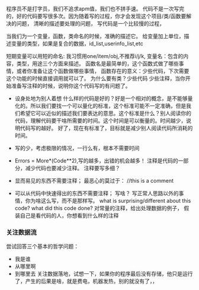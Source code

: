程序员不是打字员，我们不追求apm值，我们也不拼手速。
代码不是一次写完的，好的代码要写很多次。因为随着写的过程，你才会发现这个项目/类/函数要解决的问题，
清晰的描述要处理的问题，
写代码是一个比较慢的过程，

当我们为一个变量，函数，类命名的时候，准确的描述它。
给变量加上单位，描述变量的类型，如果是复合的数据，id_list,userinfo_list,etc

短期变量可以用短的命名:
我习惯用one/item/obj,不推荐i/j/k,
变量名：包含的内容，类型，用途三个方面来描述。
函数名是最简单的，这个函数式做了哪些事情，或者你准备让这个函数做哪些事情，
函数存在的意义：少些代码，下次需要这个功能的时候直接调用就可以了。
为什么要有类？少些代码
少些注释，当你开始准备写注释的时候，说明你这个代码写的有问题了。

* 设身处地为别人着想
什么样的代码是好的？好是一个相对的概念，是不能够量化的。所以我们要找一个可以量化的标准，这个标准可能不一定准确，但是我们希望它可以近似的描述我们要表达的意思。这个标准是什么？别人阅读你的代码，理解代码要干啥所需要的时间。这个时间是可以衡量的。时间越少，说明代码写的越好。
好了，现在有标准了，目标就是减少别人阅读代码所消耗的时间。

* 写的少，考虑极限的情况，一行么有，根本不需要时间
* Errors = More*(Code**2),写的越多，出错的机会越多！
注释是代码的一部分，减少代码也要减少注释。
注释要写多细？
* 显而易见的东西不需要注释；
最恶心的莫过于：
    //this is a comment
* 可以从代码中快速得出的东西不需要注释；
写啥？
写正常人思路以外的事情，你为啥这么写，而不是那样写。
what is surprising/different about this code?
what did this code done?
对常量的注释，给出处理数据的例子，
假装自己是看代码的人，你想看到什么样的注释
### 关注数据流
尝试回答三个基本的哲学问题：
* 我是谁
* 从哪里啊
* 到哪里去
关注数据落地，试想一下，如果你的程序最后没有存储，他只是运行了，产生的后果是啥，就是费电，机器发热，别的就没有了，，


